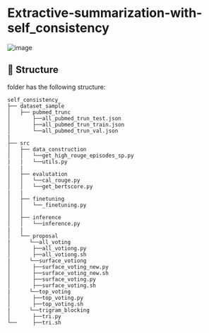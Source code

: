 # Extractive-summarization-with-self_consistency

![image](https://github.com/user-attachments/assets/b6afd528-fc64-4404-b818-83ef9cf1da48)

## 📂 Structure

folder has the following structure:
```
self_consistency_
├── dataset_sample
│   ├── pubmed_trunc
│       ├──all_pubmed_trun_test.json
│       ├──all_pubmed_trun_train.json
│       └──all_pubmed_trun_val.json
|
├── src
│   ├── data_construction
│   │   └──get_high_rouge_episodes_sp.py
|   |   └──utils.py
|   |
│   ├── evalutation
│   │   └──cal_rouge.py
│   │   └──get_bertscore.py
|   |
│   ├── finetuning
│   │   └──_finetuning.py
│   │
│   ├── inference
│   │   └──inference.py
|   |
│   └── proposal
|      └──all_voting
│       ├──all_votiong.py
│       ├──all_votiong.sh
|      └──surface_votiong
│       ├──surface_voting_new.py
│       ├──surface_voting_new.sh
│       ├──surface_voting.py
│       ├──surface_voting.sh
|      └──top_voting
│       ├──top_voting.py
│       ├──top_voting.sh
|      └──trigram_blocking
│       ├──tri.py
└──     ├──tri.sh

```
